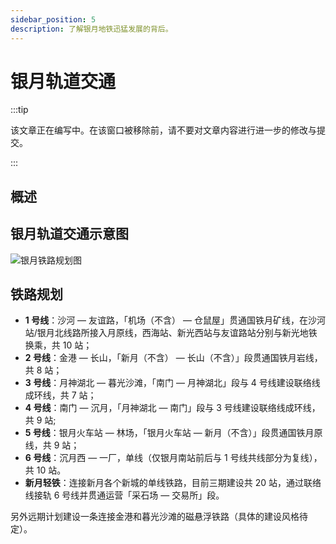 ```yaml
---
sidebar_position: 5
description: 了解银月地铁迅猛发展的背后。
---
```


# 银月轨道交通

:::tip

该文章正在编写中。在该窗口被移除前，请不要对文章内容进行进一步的修改与提交。

:::

## 概述

## 银月轨道交通示意图

![银月铁路规划图](/servers/SurvivalIII/railway_transit/silvermoon_railmap.png)

## 铁路规划

- **1 号线**：沙河 — 友谊路，「机场（不含） — 仓鼠屋」贯通国铁月矿线，在沙河站/银月北线路所接入月原线，西海站、新光西站与友谊路站分别与新光地铁换乘，共 10 站；
- **2 号线**：金港 — 长山，「新月（不含） — 长山（不含）」段贯通国铁月岩线，共 8 站；
- **3 号线**：月神湖北 — 暮光沙滩，「南门 — 月神湖北」段与 4 号线建设联络线成环线，共 7 站；
- **4 号线**：南门 — 沉月，「月神湖北 — 南门」段与 3 号线建设联络线成环线，共 9 站;
- **5 号线**：银月火车站 — 林场，「银月火车站 — 新月（不含）」段贯通国铁月原线，共 9 站；
- **6 号线**：沉月西 — 一厂，单线（仅银月南站前后与 1 号线共线部分为复线），共 10 站。
- **新月轻铁**：连接新月各个新城的单线铁路，目前三期建设共 20 站，通过联络线接轨 6 号线并贯通运营「采石场 — 交易所」段。

另外远期计划建设一条连接金港和暮光沙滩的磁悬浮铁路（具体的建设风格待定）。
